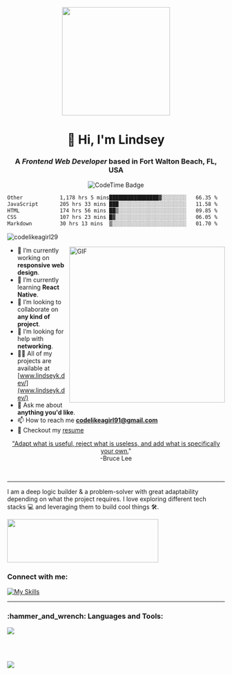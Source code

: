 <div id="header" align="center">
  <img src="https://media.giphy.com/media/jrnlTtQdMwdpzXs1l7/giphy.gif" width="250"/>
</div>
<h1 align="center">👋 Hi, I'm Lindsey</h1>
<h3 align="center">A <i>Frontend Web Developer</i> based in Fort Walton Beach, FL, USA</h3>

<p align="center">
<img href="https://codetime.dev" alt="CodeTime Badge" src="https://img.shields.io/endpoint?style=social&color=222&url=https%3A%2F%2Fapi.codetime.dev%2Fshield%3Fid%3D20558%26project%3D%26in=0">
</p>

<!--START_SECTION:waka-->

```txt
Other            1,178 hrs 5 mins████████████████▓░░░░░░░░   66.35 %
JavaScript       205 hrs 33 mins ███░░░░░░░░░░░░░░░░░░░░░░   11.58 %
HTML             174 hrs 56 mins ██▒░░░░░░░░░░░░░░░░░░░░░░   09.85 %
CSS              107 hrs 23 mins █▓░░░░░░░░░░░░░░░░░░░░░░░   06.05 %
Markdown         30 hrs 13 mins  ▒░░░░░░░░░░░░░░░░░░░░░░░░   01.70 %
```

<!--END_SECTION:waka-->

<p align="left"> <img src="https://komarev.com/ghpvc/?username=codelikeagirl29&label=Profile%20views&color=0e75b6&style=flat" alt="codelikeagirl29" /> </p>

<img align="right" alt="GIF" src="https://res.cloudinary.com/codelikeagirl29/image/upload/v1685765728/dev-branding/dev_girl_rxjcb3_scevwv.png" width="360px"/>

- 🔭 I’m currently working on **responsive web design**.
- 🌱 I’m currently learning **React Native**.
- 👯 I’m looking to collaborate on **any kind of project**.
- 🤝 I’m looking for help with **networking**.
- 👨‍💻 All of my projects are available at [www.lindseyk.dev/](www.lindseyk.dev/)
- 💬 Ask me about **anything you'd like**.
- 📫 How to reach me **codelikeagirl91@gmail.com**
- 📝 Checkout my [resume](https://docs.google.com/document/d/1Ridnv_Wzk9Uo5P0ksVRLA52aEaN9lbO1/edit?usp=sharing&ouid=106707598762258660153&rtpof=true&sd=true)

<p align="center"><u>"Adapt what is useful, reject what is useless, and add what is specifically your own.</u>"<br> -Bruce Lee</p>
<br/>

---

<p align="left">I am a deep logic builder & a problem-solver with great adaptability depending on what the project requires. I love exploring different tech stacks 💻 and leveraging them to build cool things 🛠️. </p>

<img src="https://user-images.githubusercontent.com/25946305/149823995-93f5e982-97fd-4c20-b096-dec039e8905b.png" alt="" width="350px" height="100px" />

<h3 align="left">Connect with me:</h3>
<p align="left">

[![My Skills](https://skillicons.dev/icons?i=codepen,devto,twitter,linkedin,stackoverflow,instagram)](https://hopp.bio/lindseyk)

</p>

---

<h3 align="left">:hammer_and_wrench: Languages and Tools:</h3>
<p align="left"> <a href="https://skillicons.dev" target="_blank" rel="noreferrer"> <img src="https://skillicons.dev/icons?i=nextjs,react,css,express,gatsby,git,js,mongodb,nodejs,postgres,sass,tailwind,bootstrap,postman,vscode" /></a> 

<br /><br />

![](https://hit.yhype.me/github/profile?user_id=25946305)
